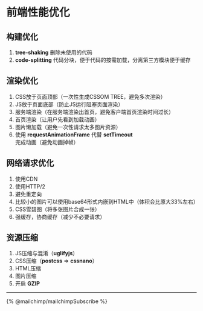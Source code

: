 # 前端性能优化

## 构建优化

1. **tree-shaking** 删除未使用的代码
2. **code-splitting** 代码分块，便于代码的按需加载，分离第三方模块便于缓存

## 渲染优化

1. CSS放于页面顶部（一次性生成CSSOM TREE，避免多次渲染）
2. JS放于页面底部（防止JS运行阻塞页面渲染）
3. 服务端渲染（在服务端渲染出首页，避免客户端首页渲染时间过长）
4. 首页渲染（让用户先看到加载动画）
5. 图片懒加载（避免一次性请求太多图片资源）
6. 使用 **requestAnimationFrame** 代替 **setTimeout** 完成动画（避免动画掉帧）

## 网络请求优化

1. 使用CDN
2. 使用HTTP/2
3. 避免重定向
4. 比较小的图片可以使用base64形式内嵌到HTML中（体积会比原大33%左右）
5. CSS雪碧图（将多张图片合成一张）
6. 强缓存，协商缓存（减少不必要请求）

## 资源压缩

1. JS压缩与混淆（**uglifyjs**）
2. CSS压缩（**postcss** => **cssnano**）
3. HTML压缩
4. 图片压缩
5. 开启 **GZIP**

****

{% @mailchimp/mailchimpSubscribe %}
